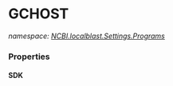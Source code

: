 ﻿# GCHOST
_namespace: [NCBI.localblast.Settings.Programs](./index.md)_






### Properties

#### SDK

